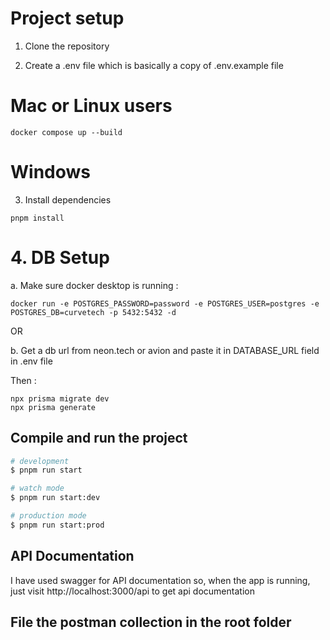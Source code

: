 # Project setup
1. Clone the repository

2. Create a .env file which is basically a copy of .env.example file 

# Mac or Linux users
```
docker compose up --build
```

# Windows
3. Install dependencies

```
pnpm install
```

# 4. DB Setup 

a. Make sure docker desktop is running : 
```
docker run -e POSTGRES_PASSWORD=password -e POSTGRES_USER=postgres -e POSTGRES_DB=curvetech -p 5432:5432 -d

```

OR 

b. Get a db url from neon.tech or avion and paste it in DATABASE_URL field in .env file 

Then : 

```
npx prisma migrate dev 
npx prisma generate 

```

## Compile and run the project

```bash
# development
$ pnpm run start

# watch mode
$ pnpm run start:dev

# production mode
$ pnpm run start:prod
```

## API Documentation 

I have used swagger for API documentation so, when the app is running, just visit http://localhost:3000/api to get api documentation 

## File the postman collection in the root folder 

